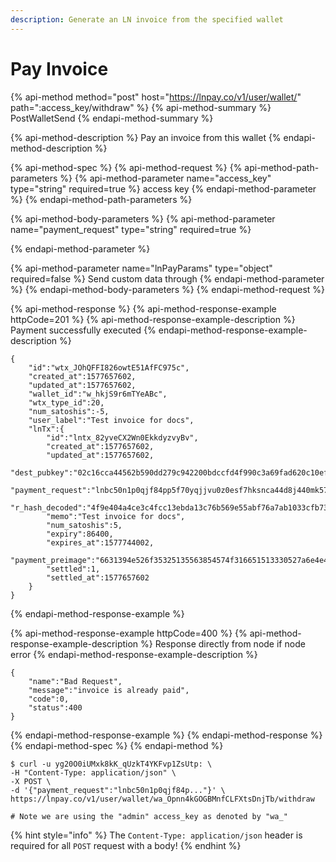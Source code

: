 ```yaml
---
description: Generate an LN invoice from the specified wallet
---
```


# Pay Invoice

{% api-method method="post" host="https://lnpay.co/v1/user/wallet/" path=":access\_key/withdraw" %}
{% api-method-summary %}
PostWalletSend
{% endapi-method-summary %}

{% api-method-description %}
Pay an invoice from this wallet
{% endapi-method-description %}

{% api-method-spec %}
{% api-method-request %}
{% api-method-path-parameters %}
{% api-method-parameter name="access\_key" type="string" required=true %}
access key
{% endapi-method-parameter %}
{% endapi-method-path-parameters %}

{% api-method-body-parameters %}
{% api-method-parameter name="payment\_request" type="string" required=true %}

{% endapi-method-parameter %}

{% api-method-parameter name="lnPayParams" type="object" required=false %}
Send custom data through
{% endapi-method-parameter %}
{% endapi-method-body-parameters %}
{% endapi-method-request %}

{% api-method-response %}
{% api-method-response-example httpCode=201 %}
{% api-method-response-example-description %}
Payment successfully executed
{% endapi-method-response-example-description %}

```
{
    "id":"wtx_JOhQFFI826owtE51AfFC975c",
    "created_at":1577657602,
    "updated_at":1577657602,
    "wallet_id":"w_hkjS9r6mTYeABc",
    "wtx_type_id":20,
    "num_satoshis":-5,
    "user_label":"Test invoice for docs",
    "lnTx":{
        "id":"lntx_82yveCX2Wn0EkkdyzvyBv",
        "created_at":1577657602,
        "updated_at":1577657602,
        "dest_pubkey":"02c16cca44562b590dd279c942200bdccfd4f990c3a69fad620c10ef2f8228eaff",
        "payment_request":"lnbc50n1p0qjf84pp5f70yqjjvu0z0esf7hksnca44d8j440mk5743qv70ku6jy9ewj8eqdpz23jhxapqd9h8vmmfvdjjqen0wgsxgmmrwvxqyz5vqcqzyssp583w0tugt4scyek2dat72p389lau0j8u9t5qnep29y0c32hyfn8rqrzjqt0pr36g7ke9elfvaqq3wmfey6laun0z8v0lg0nf9fdhdncxsp0y5zxkp5qqnsgqqqqqqquyqqqqqksqrc9qy9qsqzmvy83s8np7yrlqs98ge90tj3wwhfawjtq3cewv4vavmq0p5c4anhkm2aeyzjcvycttfgzwtak7nrrk6e3m3td8g4t8ha06uzzare4cqqne839",
        "r_hash_decoded":"4f9e404a4ce3c4fcc13ebda13c76b569e55abf76a7ab1033cfb73522172e91f2",
        "memo":"Test invoice for docs",
        "num_satoshis":5,
        "expiry":86400,
        "expires_at":1577744002,
        "payment_preimage":"6631394e526f35325135563854574f316651513330527a6e4e47315630795147662f7066466e4276664a773d",
        "settled":1,
        "settled_at":1577657602
    }
}
```
{% endapi-method-response-example %}

{% api-method-response-example httpCode=400 %}
{% api-method-response-example-description %}
Response directly from node if node error
{% endapi-method-response-example-description %}

```
{
    "name":"Bad Request",
    "message":"invoice is already paid",
    "code":0,
    "status":400
}
```
{% endapi-method-response-example %}
{% endapi-method-response %}
{% endapi-method-spec %}
{% endapi-method %}

```text
$ curl -u yg20O0iUMxk8kK_qUzkT4YKFvp1ZsUtp: \
-H "Content-Type: application/json" \
-X POST \
-d '{"payment_request":"lnbc50n1p0qjf84p..."}' \
https://lnpay.co/v1/user/wallet/wa_Opnn4kGOGBMnfCLFXtsDnjTb/withdraw

# Note we are using the "admin" access_key as denoted by "wa_"
```

{% hint style="info" %}
The `Content-Type: application/json` header is required for all `POST` request with a body!
{% endhint %}

